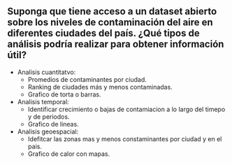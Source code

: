 ## Suponga que tiene acceso a un dataset abierto sobre los niveles de contaminación del aire en diferentes ciudades del país. ¿Qué tipos de análisis podría realizar para obtener información útil?

- Analisis cuantitatvo: 
  - Promedios de contaminantes por ciudad.
  - Ranking de ciudades más y menos contaminadas.  
  - Grafico de torta o barras.
- Analisis temporal:
  - Identificar crecimiento o bajas de contamiacion a lo largo del timepo y de periodos.
  - Grafico de lineas.
- Analisis geoespacial:
  - Idefitcar las zonas mas y menos constaminantes por ciudad y en el pais.
  - Grafico de calor con mapas.